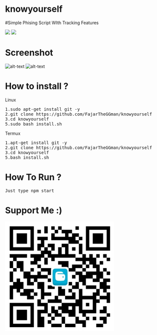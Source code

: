 # knowyourself
 #Simple Phising Script WIth Tracking Features

![](https://img.shields.io/badge/Framework-Nodejs-lime) ![](https://img.shields.io/badge/Version-1.0-blue)

# Screenshot

![alt-text](https://github.com/FajarTheGGman/knowyourself/blob/master/.img/banner.png)
![alt-text](https://github.com/FajarTheGGman/knowyourself/blob/master/.img/content.png)


# How to install ? 

Linux

<pre>
1.sudo apt-get install git -y
2.git clone https://github.com/FajarTheGGman/knowyourself
3.cd knowyourself
5.sudo bash install.sh
</pre>

Termux

<pre>
1.apt-get install git -y
2.git clone https://github.com/FajarTheGGman/knowyourself
3.cd knowyourself
5.bash install.sh
</pre>

# How To Run ? 

<pre>
Just type npm start
</pre>

# Support Me :)
![donate](https://raw.githubusercontent.com/FajarTheGGman/F-Tools/master/.images/donate.jpeg)
